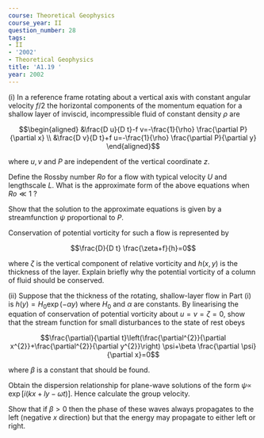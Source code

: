 ```yaml
---
course: Theoretical Geophysics
course_year: II
question_number: 28
tags:
- II
- '2002'
- Theoretical Geophysics
title: 'A1.19 '
year: 2002
---
```



(i) In a reference frame rotating about a vertical axis with constant angular velocity $f / 2$ the horizontal components of the momentum equation for a shallow layer of inviscid, incompressible fluid of constant density $\rho$ are

$$\begin{aligned}
&\frac{D u}{D t}-f v=-\frac{1}{\rho} \frac{\partial P}{\partial x} \\
&\frac{D v}{D t}+f u=-\frac{1}{\rho} \frac{\partial P}{\partial y}
\end{aligned}$$

where $u, v$ and $P$ are independent of the vertical coordinate $z$.

Define the Rossby number $R o$ for a flow with typical velocity $U$ and lengthscale $L$. What is the approximate form of the above equations when $R o \ll 1$ ?

Show that the solution to the approximate equations is given by a streamfunction $\psi$ proportional to $P$.

Conservation of potential vorticity for such a flow is represented by

$$\frac{D}{D t} \frac{\zeta+f}{h}=0$$

where $\zeta$ is the vertical component of relative vorticity and $h(x, y)$ is the thickness of the layer. Explain briefly why the potential vorticity of a column of fluid should be conserved.

(ii) Suppose that the thickness of the rotating, shallow-layer flow in Part (i) is $h(y)=H_{0} \exp (-\alpha y)$ where $H_{0}$ and $\alpha$ are constants. By linearising the equation of conservation of potential vorticity about $u=v=\zeta=0$, show that the stream function for small disturbances to the state of rest obeys

$$\frac{\partial}{\partial t}\left(\frac{\partial^{2}}{\partial x^{2}}+\frac{\partial^{2}}{\partial y^{2}}\right) \psi+\beta \frac{\partial \psi}{\partial x}=0$$

where $\beta$ is a constant that should be found.

Obtain the dispersion relationship for plane-wave solutions of the form $\psi \propto$ $\exp [i(k x+l y-\omega t)]$. Hence calculate the group velocity.

Show that if $\beta>0$ then the phase of these waves always propagates to the left (negative $x$ direction) but that the energy may propagate to either left or right.